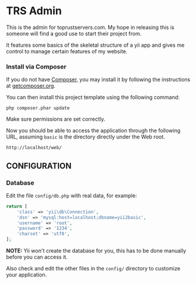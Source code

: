 TRS Admin
============================

This is the admin for toprustservers.com.  My hope in releasing this is someone will find a good use to start their project from.

It features some basics of the skeletal structure of a yii app and gives me control to manage certain features of my website.


### Install via Composer

If you do not have [Composer](http://getcomposer.org/), you may install it by following the instructions
at [getcomposer.org](http://getcomposer.org/doc/00-intro.md#installation-nix).

You can then install this project template using the following command:

~~~
php composer.phar update
~~~

Make sure permissions are set correctly.

Now you should be able to access the application through the following URL, assuming `basic` is the directory
directly under the Web root.

~~~
http://localhost/web/
~~~


CONFIGURATION
-------------

### Database

Edit the file `config/db.php` with real data, for example:

```php
return [
    'class' => 'yii\db\Connection',
    'dsn' => 'mysql:host=localhost;dbname=yii2basic',
    'username' => 'root',
    'password' => '1234',
    'charset' => 'utf8',
];
```

**NOTE:** Yii won't create the database for you, this has to be done manually before you can access it.

Also check and edit the other files in the `config/` directory to customize your application.
